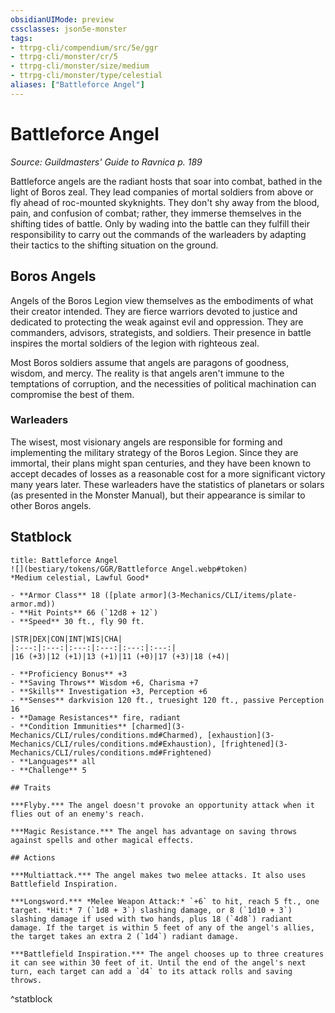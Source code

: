```yaml
---
obsidianUIMode: preview
cssclasses: json5e-monster
tags:
- ttrpg-cli/compendium/src/5e/ggr
- ttrpg-cli/monster/cr/5
- ttrpg-cli/monster/size/medium
- ttrpg-cli/monster/type/celestial
aliases: ["Battleforce Angel"]
---
```

# Battleforce Angel
*Source: Guildmasters' Guide to Ravnica p. 189*  

Battleforce angels are the radiant hosts that soar into combat, bathed in the light of Boros zeal. They lead companies of mortal soldiers from above or fly ahead of roc-mounted skyknights. They don't shy away from the blood, pain, and confusion of combat; rather, they immerse themselves in the shifting tides of battle. Only by wading into the battle can they fulfill their responsibility to carry out the commands of the warleaders by adapting their tactics to the shifting situation on the ground.

## Boros Angels

Angels of the Boros Legion view themselves as the embodiments of what their creator intended. They are fierce warriors devoted to justice and dedicated to protecting the weak against evil and oppression. They are commanders, advisors, strategists, and soldiers. Their presence in battle inspires the mortal soldiers of the legion with righteous zeal.

Most Boros soldiers assume that angels are paragons of goodness, wisdom, and mercy. The reality is that angels aren't immune to the temptations of corruption, and the necessities of political machination can compromise the best of them.

### Warleaders

The wisest, most visionary angels are responsible for forming and implementing the military strategy of the Boros Legion. Since they are immortal, their plans might span centuries, and they have been known to accept decades of losses as a reasonable cost for a more significant victory many years later. These warleaders have the statistics of planetars or solars (as presented in the Monster Manual), but their appearance is similar to other Boros angels.

## Statblock

```ad-statblock
title: Battleforce Angel
![](bestiary/tokens/GGR/Battleforce Angel.webp#token)
*Medium celestial, Lawful Good*

- **Armor Class** 18 ([plate armor](3-Mechanics/CLI/items/plate-armor.md))
- **Hit Points** 66 (`12d8 + 12`)
- **Speed** 30 ft., fly 90 ft.

|STR|DEX|CON|INT|WIS|CHA|
|:---:|:---:|:---:|:---:|:---:|:---:|
|16 (+3)|12 (+1)|13 (+1)|11 (+0)|17 (+3)|18 (+4)|

- **Proficiency Bonus** +3
- **Saving Throws** Wisdom +6, Charisma +7
- **Skills** Investigation +3, Perception +6
- **Senses** darkvision 120 ft., truesight 120 ft., passive Perception 16
- **Damage Resistances** fire, radiant
- **Condition Immunities** [charmed](3-Mechanics/CLI/rules/conditions.md#Charmed), [exhaustion](3-Mechanics/CLI/rules/conditions.md#Exhaustion), [frightened](3-Mechanics/CLI/rules/conditions.md#Frightened)
- **Languages** all
- **Challenge** 5

## Traits

***Flyby.*** The angel doesn't provoke an opportunity attack when it flies out of an enemy's reach.

***Magic Resistance.*** The angel has advantage on saving throws against spells and other magical effects.

## Actions

***Multiattack.*** The angel makes two melee attacks. It also uses Battlefield Inspiration.

***Longsword.*** *Melee Weapon Attack:* `+6` to hit, reach 5 ft., one target. *Hit:* 7 (`1d8 + 3`) slashing damage, or 8 (`1d10 + 3`) slashing damage if used with two hands, plus 18 (`4d8`) radiant damage. If the target is within 5 feet of any of the angel's allies, the target takes an extra 2 (`1d4`) radiant damage.

***Battlefield Inspiration.*** The angel chooses up to three creatures it can see within 30 feet of it. Until the end of the angel's next turn, each target can add a `d4` to its attack rolls and saving throws.
```
^statblock